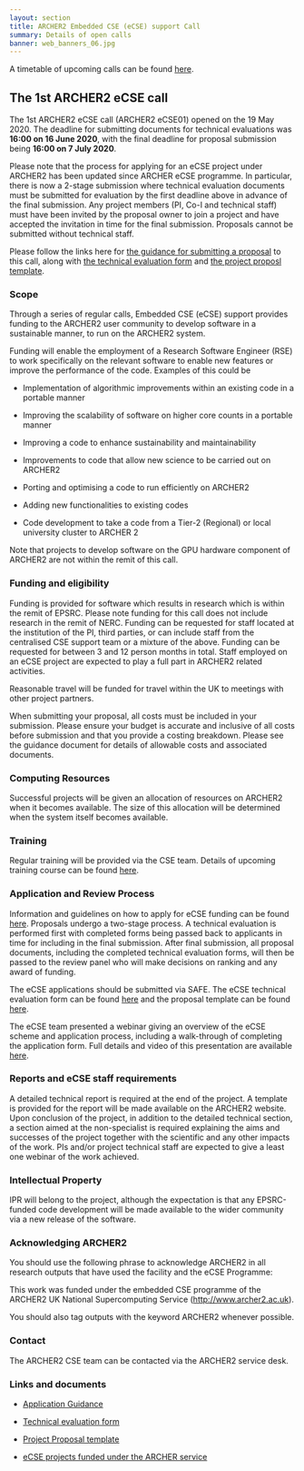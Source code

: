 ```yaml
---
layout: section
title: ARCHER2 Embedded CSE (eCSE) support Call
summary: Details of open calls
banner: web_banners_06.jpg
---
```


A timetable of upcoming calls can be found [here](timetable.html).

## The 1st ARCHER2 eCSE call

The 1st ARCHER2 eCSE call (ARCHER2 eCSE01) opened on the 19 May 2020. The
deadline for submitting documents for technical evaluations was **16:00 on 16 June
2020**, with the final deadline for proposal submission being **16:00 on 7 July
2020**.

Please note that the process for applying for an eCSE project under
ARCHER2 has been updated since ARCHER eCSE programme. In particular,
there is now a 2-stage submission where technical evaluation documents
must be submitted for evaluation by the first deadline above in
advance of the final submission. Any project members (PI, Co-I and
technical staff) must have been invited by the proposal owner to join
a project and have accepted the invitation in time for the final
submission. Proposals cannot be submitted without technical staff.

Please follow the links here for <a
href="ARCHER2_eCSE01_ApplicationGuidance.pdf">the guidance for
submitting a proposal</a> to this call, along with <a
href="ARCHER2_eCSE01_TechnicalEvaluation.docx">the technical
evaluation form</a> and <a
href="ARCHER2_eCSE01_ProposalTemplate.docx">the project proposl
template</a>.

### Scope

Through a series of regular calls, Embedded CSE (eCSE) support
provides funding to the ARCHER2 user community to develop software in
a sustainable manner, to run on the ARCHER2 system.

Funding will enable the employment of a Research Software Engineer
(RSE) to work specifically on the relevant software to enable new
features or improve the performance of the code. Examples of this
could be

* Implementation of algorithmic improvements within an existing code
  in a portable manner

* Improving the scalability of software on higher core counts in a
  portable manner

* Improving a code to enhance sustainability and maintainability

* Improvements to code that allow new science to be carried out on
  ARCHER2

* Porting and optimising a code to run efficiently on ARCHER2

* Adding new functionalities to existing codes

* Code development to take a code from a Tier-2 (Regional) or local
  university cluster to ARCHER 2

Note that projects to develop software on the GPU hardware component
of ARCHER2 are not within the remit of this call.

### Funding and eligibility

Funding is provided for software which results in research which is
within the remit of EPSRC. Please note funding for this call does not
include research in the remit of NERC. Funding can be requested for
staff located at the institution of the PI, third parties, or can
include staff from the centralised CSE support team or a mixture of
the above. Funding can be requested for between 3 and 12 person months
in total. Staff employed on an eCSE project are expected to play a
full part in ARCHER2 related activities.

Reasonable travel will be funded for travel within the UK to meetings
with other project partners.

When submitting your proposal, all costs must be included in your
submission. Please ensure your budget is accurate and inclusive of all
costs before submission and that you provide a costing
breakdown. Please see the guidance document for details of allowable
costs and associated documents.

### Computing Resources

Successful projects will be given an allocation of resources on
ARCHER2 when it becomes available. The size of this allocation will be
determined when the system itself becomes available.

### Training

Regular training will be provided via the CSE team. Details of
upcoming training course can be found [here](../../training/).

### Application and Review Process

Information and guidelines on how to apply for eCSE funding can be
found <a
href="ARCHER2_eCSE01_ApplicationGuidance.pdf">here</a>. Proposals
undergo a two-stage process. A technical evaluation is performed first
with completed forms being passed back to applicants in time for
including in the final submission. After final submission, all
proposal documents, including the completed technical evaluation
forms, will then be passed to the review panel who will make decisions
on ranking and any award of funding.

The eCSE applications should be submitted via SAFE. The eCSE technical
evaluation form can be found <a
href="ARCHER2_eCSE01_TechnicalEvaluation.docx">here</a> and the
proposal template can be found <a
href="ARCHER2_eCSE01_ProposalTemplate.docx">here</a>.

The eCSE team presented a webinar giving an overview of the eCSE scheme and application 
process, including a walk-through of completing the application form.  Full details 
and video of this presentation are 
available <a href="https://www.archer2.ac.uk/training/courses/200527-archer2-ecse-call/">here</a>.

### Reports and eCSE staff requirements

A detailed technical report is required at the end of the project. A
template is provided for the report will be made available on the
ARCHER2 website. Upon conclusion of the project, in addition to the
detailed technical section, a section aimed at the non-specialist is
required explaining the aims and successes of the project together
with the scientific and any other impacts of the work. PIs and/or
project technical staff are expected to give a least one webinar of
the work achieved.

### Intellectual Property

IPR will belong to the project, although the expectation is that any
EPSRC-funded code development will be made available to the wider
community via a new release of the software.

### Acknowledging ARCHER2

You should use the following phrase to acknowledge ARCHER2 in all
research outputs that have used the facility and the eCSE Programme:

This work was funded under the embedded CSE programme of the ARCHER2
UK National Supercomputing Service (http://www.archer2.ac.uk).

You should also tag outputs with the keyword ARCHER2 whenever
possible.

### Contact

The ARCHER2 CSE team can be contacted via the ARCHER2 service desk.

### Links and documents

* <a href="ARCHER2_eCSE01_ApplicationGuidance.pdf">Application Guidance</a>

* <a href="ARCHER2_eCSE01_TechnicalEvaluation.docx">Technical
evaluation form</a>

* <a href="ARCHER2_eCSE01_ProposalTemplate.docx">Project Proposal
template</a>

* [eCSE projects funded under the ARCHER service](http://www.archer.ac.uk/community/eCSE/eCSE-projects.php)
